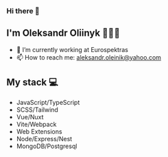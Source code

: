 ### Hi there 👋
## I'm Oleksandr Oliinyk 🧑🏻‍💻

- 🔭 I’m currently working at Eurospektras
- 📫 How to reach me: [aleksandr.oleinik@yahoo.com](mailto:aleksandr.oleinik@yahoo.com)

## My stack 💻

- JavaScript/TypeScript
- SCSS/Tailwind
- Vue/Nuxt
- Vite/Webpack
- Web Extensions
- Node/Express/Nest
- MongoDB/Postgresql
